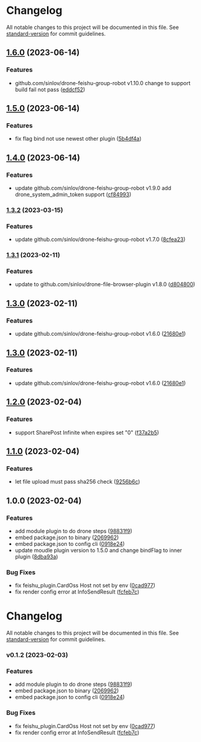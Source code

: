 # Changelog

All notable changes to this project will be documented in this file. See [standard-version](https://github.com/conventional-changelog/standard-version) for commit guidelines.

## [1.6.0](https://github.com/sinlov/drone-feishu-robot-oss/compare/v1.5.0...v1.6.0) (2023-06-14)


### Features

* github.com/sinlov/drone-feishu-group-robot v1.10.0 change to support build fail not pass ([eddcf52](https://github.com/sinlov/drone-feishu-robot-oss/commit/eddcf52920c90c7509f377db426ab5e6015f4851))

## [1.5.0](https://github.com/sinlov/drone-feishu-robot-oss/compare/v1.4.0...v1.5.0) (2023-06-14)


### Features

* fix flag bind not use newest other plugin ([5b4df4a](https://github.com/sinlov/drone-feishu-robot-oss/commit/5b4df4a962c508cc178bb5495d1d7f646bb07fc7))

## [1.4.0](https://github.com/sinlov/drone-feishu-robot-oss/compare/v1.3.2...v1.4.0) (2023-06-14)


### Features

* update github.com/sinlov/drone-feishu-group-robot v1.9.0 add drone_system_admin_token support ([cf84993](https://github.com/sinlov/drone-feishu-robot-oss/commit/cf8499389113176b63ad99300febf446e3e9eb15))

### [1.3.2](https://github.com/sinlov/drone-feishu-robot-oss/compare/v1.3.1...v1.3.2) (2023-03-15)


### Features

* update github.com/sinlov/drone-feishu-group-robot v1.7.0 ([8cfea23](https://github.com/sinlov/drone-feishu-robot-oss/commit/8cfea23c6c6a0fd6b8c23a028b29f5cec295b9d4))

### [1.3.1](https://github.com/sinlov/drone-feishu-robot-oss/compare/v1.3.0...v1.3.1) (2023-02-11)


### Features

* update to github.com/sinlov/drone-file-browser-plugin v1.8.0 ([d804800](https://github.com/sinlov/drone-feishu-robot-oss/commit/d804800eabca5145d9fd67482b7efaa33deb3321))

## [1.3.0](https://github.com/sinlov/drone-feishu-robot-oss/compare/v1.2.0...v1.3.0) (2023-02-11)


### Features

* update github.com/sinlov/drone-feishu-group-robot v1.6.0 ([21680e1](https://github.com/sinlov/drone-feishu-robot-oss/commit/21680e108c08bb9e8a2688249fa73b68074bc1d6))

## [1.3.0](https://github.com/sinlov/drone-feishu-robot-oss/compare/v1.2.0...v1.3.0) (2023-02-11)


### Features

* update github.com/sinlov/drone-feishu-group-robot v1.6.0 ([21680e1](https://github.com/sinlov/drone-feishu-robot-oss/commit/21680e108c08bb9e8a2688249fa73b68074bc1d6))

## [1.2.0](https://github.com/sinlov/drone-feishu-robot-oss/compare/v1.1.0...v1.2.0) (2023-02-04)


### Features

* support SharePost Infinite when expires set "0" ([f37a2b5](https://github.com/sinlov/drone-feishu-robot-oss/commit/f37a2b59617fa0c0aa5b52314ff223bf75b4ee5b))

## [1.1.0](https://github.com/sinlov/drone-feishu-robot-oss/compare/v1.0.0...v1.1.0) (2023-02-04)


### Features

* let file upload must pass sha256 check ([9256b6c](https://github.com/sinlov/drone-feishu-robot-oss/commit/9256b6ce5283d6ff9b14502de06e27d2b9c869f8))

## 1.0.0 (2023-02-04)


### Features

* add module plugin to do drone steps ([98831f9](https://github.com/sinlov/drone-feishu-robot-oss/commit/98831f91212f81f5bdcbed0747c15fcf84a94cf7))
* embed package.json to binary ([2069962](https://github.com/sinlov/drone-feishu-robot-oss/commit/2069962c9ab8cc0fbf08869c84855ba856de2872))
* embed package.json to config cli ([0918e24](https://github.com/sinlov/drone-feishu-robot-oss/commit/0918e24e5ef4e4e2d551ca08bd82a38292dc5dbf))
* update moudle plugin version to 1.5.0 and change bindFlag to inner plugin ([8dba93a](https://github.com/sinlov/drone-feishu-robot-oss/commit/8dba93a967bc991d61531dd581177a2862d1247b))


### Bug Fixes

* fix feishu_plugin.CardOss Host not set by env ([0cad977](https://github.com/sinlov/drone-feishu-robot-oss/commit/0cad977071380abafa4023be7827aae1afb17314))
* fix render config error at InfoSendResult ([fcfeb7c](https://github.com/sinlov/drone-feishu-robot-oss/commit/fcfeb7c3fe7e0f8f0dda278221801f04c5277066))

# Changelog

All notable changes to this project will be documented in this file. See [standard-version](https://github.com/conventional-changelog/standard-version) for commit guidelines.

### v0.1.2 (2023-02-03)


### Features

* add module plugin to do drone steps ([98831f9](https://github.com/sinlov/drone-feishu-robot-oss/commit/98831f91212f81f5bdcbed0747c15fcf84a94cf7))
* embed package.json to binary ([2069962](https://github.com/sinlov/drone-feishu-robot-oss/commit/2069962c9ab8cc0fbf08869c84855ba856de2872))
* embed package.json to config cli ([0918e24](https://github.com/sinlov/drone-feishu-robot-oss/commit/0918e24e5ef4e4e2d551ca08bd82a38292dc5dbf))


### Bug Fixes

* fix feishu_plugin.CardOss Host not set by env ([0cad977](https://github.com/sinlov/drone-feishu-robot-oss/commit/0cad977071380abafa4023be7827aae1afb17314))
* fix render config error at InfoSendResult ([fcfeb7c](https://github.com/sinlov/drone-feishu-robot-oss/commit/fcfeb7c3fe7e0f8f0dda278221801f04c5277066))
